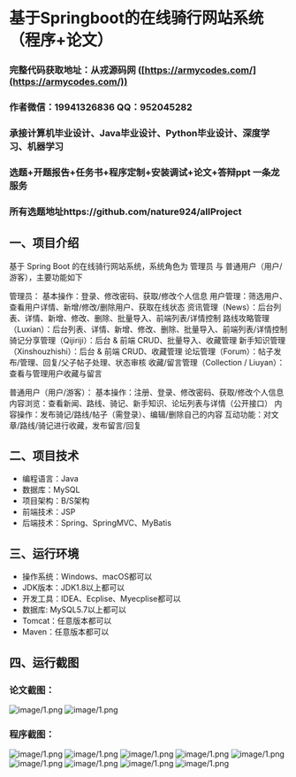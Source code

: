 基于Springboot的在线骑行网站系统（程序+论文）
=

### 完整代码获取地址：从戎源码网 ([https://armycodes.com/](https://armycodes.com/))
### 作者微信：19941326836  QQ：952045282 
### 承接计算机毕业设计、Java毕业设计、Python毕业设计、深度学习、机器学习
### 选题+开题报告+任务书+程序定制+安装调试+论文+答辩ppt 一条龙服务
### 所有选题地址https://github.com/nature924/allProject

一、项目介绍
---

基于 Spring Boot 的在线骑行网站系统，系统角色为 管理员 与 普通用户（用户/游客），主要功能如下

管理员：
基本操作：登录、修改密码、获取/修改个人信息
用户管理：筛选用户、查看用户详情、新增/修改/删除用户、获取在线状态
资讯管理（News）：后台列表、详情、新增、修改、删除、批量导入、前端列表/详情控制
路线攻略管理（Luxian）：后台列表、详情、新增、修改、删除、批量导入、前端列表/详情控制
骑记分享管理（Qijiriji）：后台 & 前端 CRUD、批量导入、收藏管理
新手知识管理（Xinshouzhishi）：后台 & 前端 CRUD、收藏管理
论坛管理（Forum）：帖子发布/管理、回复/父子帖子处理、状态审核
收藏/留言管理（Collection / Liuyan）：查看与管理用户收藏与留言

普通用户（用户/游客）：
基本操作：注册、登录、修改密码、获取/修改个人信息
内容浏览：查看新闻、路线、骑记、新手知识、论坛列表与详情（公开接口）
内容操作：发布骑记/路线/帖子（需登录）、编辑/删除自己的内容
互动功能：对文章/路线/骑记进行收藏，发布留言/回复


二、项目技术
---
- 编程语言：Java
- 数据库：MySQL
- 项目架构：B/S架构
- 前端技术：JSP
- 后端技术：Spring、SpringMVC、MyBatis

三、运行环境
---
- 操作系统：Windows、macOS都可以
- JDK版本：JDK1.8以上都可以
- 开发工具：IDEA、Ecplise、Myecplise都可以
- 数据库: MySQL5.7以上都可以
- Tomcat：任意版本都可以
- Maven：任意版本都可以

四、运行截图
---
### 论文截图：
![image/1.png](limage/1.png)
![image/1.png](limage/2.png)

### 程序截图：
![image/1.png](image/1.png)
![image/1.png](image/2.png)
![image/1.png](image/3.png)
![image/1.png](image/5.png)
![image/1.png](image/6.png)
![image/1.png](image/7.png)
![image/1.png](image/8.png)
![image/1.png](image/9.png)
![image/1.png](image/10.png)





